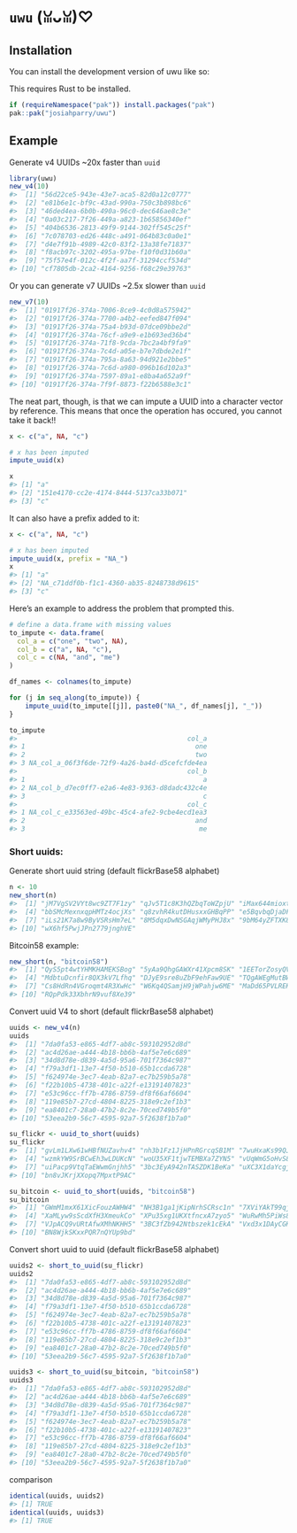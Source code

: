 
<!-- README.md is generated from README.Rmd. Please edit that file -->

# `uwu` (ꈍᴗꈍ)♡

<!-- badges: start -->

<!-- badges: end -->

## Installation

You can install the development version of uwu like so:

This requires Rust to be installed.

``` r
if (requireNamespace("pak")) install.packages("pak")
pak::pak("josiahparry/uwu")
```

## Example

Generate v4 UUIDs ~20x faster than `uuid`

``` r
library(uwu)
new_v4(10)
#>  [1] "56d22ce5-943e-43e7-aca5-82d0a12c0777"
#>  [2] "e81b6e1c-bf9c-43ad-990a-750c3b898bc6"
#>  [3] "46ded4ea-6b0b-490a-96c0-dec646ae8c3e"
#>  [4] "0a03c217-7f26-449a-a823-1b65856340ef"
#>  [5] "404b6536-2813-49f9-9144-302ff545c25f"
#>  [6] "7c078703-ed26-448c-a491-064b83c0a0e1"
#>  [7] "d4e7f91b-4989-42c0-83f2-13a38fe71837"
#>  [8] "f8acb97c-3202-495a-97be-f10f0d31b60a"
#>  [9] "75f57e4f-012c-4f2f-aa7f-31294ccf534d"
#> [10] "cf7805db-2ca2-4164-9256-f68c29e39763"
```

Or you can generate v7 UUIDs ~2.5x slower than `uuid`

``` r
new_v7(10)
#>  [1] "01917f26-374a-7006-8ce9-4c0d8a575942"
#>  [2] "01917f26-374a-7700-a4b2-eefed847f094"
#>  [3] "01917f26-374a-75a4-b93d-07dce09bbe2d"
#>  [4] "01917f26-374a-76cf-a9e9-e1b693ed36b4"
#>  [5] "01917f26-374a-71f8-9cda-7bc2a4bf9fa9"
#>  [6] "01917f26-374a-7c4d-a05e-b7e7dbde2e1f"
#>  [7] "01917f26-374a-795a-8a63-94d921e2bbe5"
#>  [8] "01917f26-374a-7c6d-a980-096b16d102a3"
#>  [9] "01917f26-374a-7597-89a1-e8ba4a652a9f"
#> [10] "01917f26-374a-7f9f-8873-f22b6588e3c1"
```

The neat part, though, is that we can impute a UUID into a character
vector by reference. This means that once the operation has occured, you
cannot take it back!!

``` r
x <- c("a", NA, "c")

# x has been imputed 
impute_uuid(x)

x
#> [1] "a"                                   
#> [2] "151e4170-cc2e-4174-8444-5137ca33b071"
#> [3] "c"
```

It can also have a prefix added to it:

``` r
x <- c("a", NA, "c")

# x has been imputed 
impute_uuid(x, prefix = "NA_")
x
#> [1] "a"                                      
#> [2] "NA_c71ddf0b-f1c1-4360-ab35-8248738d9615"
#> [3] "c"
```

Here’s an example to address the problem that prompted this.

``` r
# define a data.frame with missing values 
to_impute <- data.frame(
  col_a = c("one", "two", NA),
  col_b = c("a", NA, "c"),
  col_c = c(NA, "and", "me")
)

df_names <- colnames(to_impute)

for (j in seq_along(to_impute)) {
    impute_uuid(to_impute[[j]], paste0("NA_", df_names[j], "_"))
}

to_impute
#>                                           col_a
#> 1                                           one
#> 2                                           two
#> 3 NA_col_a_06f3f6de-72f9-4a26-ba4d-d5cefcfde4ea
#>                                           col_b
#> 1                                             a
#> 2 NA_col_b_d7ec0ff7-e2a6-4e83-9363-d8dadc432c4e
#> 3                                             c
#>                                           col_c
#> 1 NA_col_c_e33563ed-49bc-45c4-afe2-9cbe4ecd1ea3
#> 2                                           and
#> 3                                            me
```

### Short uuids:

Generate short uuid string (default flickrBase58 alphabet)

``` r
n <- 10
new_short(n)
#>  [1] "jM7VgSV2VYt8wc9ZT7F1zy" "qJv5T1c8K3hQZbqToWZpjU" "iMax644mioxtHzsArWvwZd"
#>  [4] "bbSMcMexnxqpHMTz4ocjXs" "q8zvhR4kutDHusxxGHBqPP" "e5BqvbqDjaDFRPepLq8so6"
#>  [7] "iLs21K7a8w9ByVSRsHm7eL" "8M5dqxDwNSGAqjWMyPHJ8x" "9bM64yZFTXK8Y7ikNzG2oC"
#> [10] "wX6hf5PwjJPn2779jnghVE"
```

Bitcoin58 example:

``` r
new_short(n, "bitcoin58")
#>  [1] "QyS5pt4wtYHMKHAMEKSBog" "5yAa9QhgGAWXr41Xpcm8SK" "1EETorZosyQVqDprH2H1Uk"
#>  [4] "MdbtuDcnfir8QX3kV7Lfhq" "DJyE9sre8uZbF9ehFaw9UE" "TQgAWEgMutBWowNqmTp52X"
#>  [7] "Cs8HdRn4VGroqmt4R3XwHc" "W6Kq4QSamjH9jWPahjw6ME" "MaDd65PVLREKZ1Rvqxtedz"
#> [10] "RQpPdk33XbhrN9vuf8Xe39"
```

Convert uuid V4 to short (default flickrBase58 alphabet)

``` r
uuids <- new_v4(n)
uuids
#>  [1] "7da0fa53-e865-4df7-ab8c-593102952d8d"
#>  [2] "ac4d26ae-a444-4b18-bb6b-4af5e7e6c689"
#>  [3] "34d8d78e-d839-4a5d-95a6-701f7364c987"
#>  [4] "f79a3df1-13e7-4f50-b510-65b1ccda6728"
#>  [5] "f624974e-3ec7-4eab-82a7-ec7b259b5a78"
#>  [6] "f22b10b5-4738-401c-a22f-e13191407823"
#>  [7] "e53c96cc-ff7b-4786-8759-df8f66af6604"
#>  [8] "119e85b7-27cd-4804-8225-318e9c2ef1b3"
#>  [9] "ea8401c7-28a0-47b2-8c2e-70ced749b5f0"
#> [10] "53eea2b9-56c7-4595-92a7-5f2638f1b7a0"
```

``` r
su_flickr <- uuid_to_short(uuids)
su_flickr
#>  [1] "gvLm1LXw61wHBfNUZavhv4" "nh3b1Fz1JjHPnRGrcqSB1M" "7wuHxaKs99QJ3MdNSEgjkZ"
#>  [4] "wzmkYW9SrBCwEh3wLDUKcN" "woU35XF1tjwTEMBXa7ZYN5" "vUqWmG5oHvS8mZKgLEcMe6"
#>  [7] "uiPacp9VtqTaEWwmGnjhh5" "3bc3EyA942nTASZDK1BeKa" "uXC3X1daYcgj3yY5AxRjNC"
#> [10] "bn8vJKrjXXopq7MpxtP9AC"
```

``` r
su_bitcoin <- uuid_to_short(uuids, "bitcoin58")
su_bitcoin
#>  [1] "GWmM1mxX61XicFouzAWHW4" "NH3B1ga1jKipNrhSCRsc1n" "7XViYAkT99qj3nDosfGKLz"
#>  [4] "XaMLyw9sScdXfH3XmeukCo" "XPu35xg1UKXtfncxA7zyo5" "WuRwMh5PiWs8MzkGmfCnE6"
#>  [7] "VJpACQ9vURtAfwXMhNKHH5" "3BC3fZb942Ntbszek1cEkA" "Vxd3x1DAyCGK3Zy5bYrKod"
#> [10] "BN8WjkSKxxPQR7nQYUp9bd"
```

Convert short uuid to uuid (default flickrBase58 alphabet)

``` r
uuids2 <- short_to_uuid(su_flickr)
uuids2
#>  [1] "7da0fa53-e865-4df7-ab8c-593102952d8d"
#>  [2] "ac4d26ae-a444-4b18-bb6b-4af5e7e6c689"
#>  [3] "34d8d78e-d839-4a5d-95a6-701f7364c987"
#>  [4] "f79a3df1-13e7-4f50-b510-65b1ccda6728"
#>  [5] "f624974e-3ec7-4eab-82a7-ec7b259b5a78"
#>  [6] "f22b10b5-4738-401c-a22f-e13191407823"
#>  [7] "e53c96cc-ff7b-4786-8759-df8f66af6604"
#>  [8] "119e85b7-27cd-4804-8225-318e9c2ef1b3"
#>  [9] "ea8401c7-28a0-47b2-8c2e-70ced749b5f0"
#> [10] "53eea2b9-56c7-4595-92a7-5f2638f1b7a0"
```

``` r
uuids3 <- short_to_uuid(su_bitcoin, "bitcoin58")
uuids3
#>  [1] "7da0fa53-e865-4df7-ab8c-593102952d8d"
#>  [2] "ac4d26ae-a444-4b18-bb6b-4af5e7e6c689"
#>  [3] "34d8d78e-d839-4a5d-95a6-701f7364c987"
#>  [4] "f79a3df1-13e7-4f50-b510-65b1ccda6728"
#>  [5] "f624974e-3ec7-4eab-82a7-ec7b259b5a78"
#>  [6] "f22b10b5-4738-401c-a22f-e13191407823"
#>  [7] "e53c96cc-ff7b-4786-8759-df8f66af6604"
#>  [8] "119e85b7-27cd-4804-8225-318e9c2ef1b3"
#>  [9] "ea8401c7-28a0-47b2-8c2e-70ced749b5f0"
#> [10] "53eea2b9-56c7-4595-92a7-5f2638f1b7a0"
```

comparison

``` r
identical(uuids, uuids2)
#> [1] TRUE
identical(uuids, uuids3)
#> [1] TRUE
```
